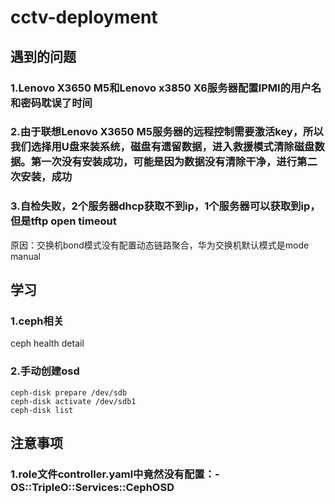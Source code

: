 # cctv-deployment

## 遇到的问题

### 1.Lenovo X3650 M5和Lenovo x3850 X6服务器配置IPMI的用户名和密码耽误了时间

### 2.由于联想Lenovo X3650 M5服务器的远程控制需要激活key，所以我们选择用U盘来装系统，磁盘有遗留数据，进入救援模式清除磁盘数据。第一次没有安装成功，可能是因为数据没有清除干净，进行第二次安装，成功

### 3.自检失败，2个服务器dhcp获取不到ip，1个服务器可以获取到ip，但是tftp open timeout
原因：交换机bond模式没有配置动态链路聚合，华为交换机默认模式是mode manual

## 学习

### 1.ceph相关

ceph health detail

### 2.手动创建osd
```
ceph-disk prepare /dev/sdb
ceph-disk activate /dev/sdb1
ceph-disk list
```


## 注意事项

### 1.role文件controller.yaml中竟然没有配置：- OS::TripleO::Services::CephOSD 

